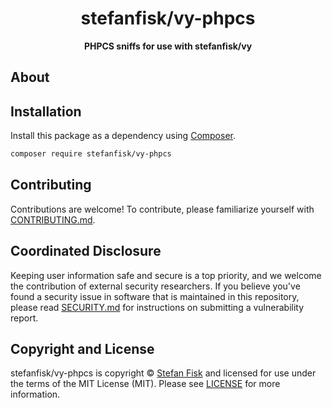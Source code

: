 <h1 align="center">stefanfisk/vy-phpcs</h1>

<p align="center">
    <strong>PHPCS sniffs for use with stefanfisk/vy</strong>
</p>

<!--
TODO: Make sure the following URLs are correct and working for your project.
      Then, remove these comments to display the badges, giving users a quick
      overview of your package.

<p align="center">
    <a href="https://github.com/stefanfisk/vy-phpcs"><img src="https://img.shields.io/badge/source-stefanfisk/vy--phpcs-blue.svg?style=flat-square" alt="Source Code"></a>
    <a href="https://packagist.org/packages/stefanfisk/vy-phpcs"><img src="https://img.shields.io/packagist/v/stefanfisk/vy-phpcs.svg?style=flat-square&label=release" alt="Download Package"></a>
    <a href="https://php.net"><img src="https://img.shields.io/packagist/php-v/stefanfisk/vy-phpcs.svg?style=flat-square&colorB=%238892BF" alt="PHP Programming Language"></a>
    <a href="https://github.com/stefanfisk/vy-phpcs/blob/main/LICENSE"><img src="https://img.shields.io/packagist/l/stefanfisk/vy-phpcs.svg?style=flat-square&colorB=darkcyan" alt="Read License"></a>
    <a href="https://github.com/stefanfisk/vy-phpcs/actions/workflows/continuous-integration.yml"><img src="https://img.shields.io/github/actions/workflow/status/stefanfisk/vy-phpcs/continuous-integration.yml?branch=main&style=flat-square&logo=github" alt="Build Status"></a>
    <a href="https://codecov.io/gh/stefanfisk/vy-phpcs"><img src="https://img.shields.io/codecov/c/gh/stefanfisk/vy-phpcs?label=codecov&logo=codecov&style=flat-square" alt="Codecov Code Coverage"></a>
    <a href="https://shepherd.dev/github/stefanfisk/vy-phpcs"><img src="https://img.shields.io/endpoint?style=flat-square&url=https%3A%2F%2Fshepherd.dev%2Fgithub%2Fstefanfisk%2Fvy-phpcs%2Fcoverage" alt="Psalm Type Coverage"></a>
</p>
-->


## About

<!--
TODO: Use this space to provide more details about your package. Try to be
      concise. This is the introduction to your package. Let others know what
      your package does and how it can help them build applications.
-->




## Installation

Install this package as a dependency using [Composer](https://getcomposer.org).

``` bash
composer require stefanfisk/vy-phpcs
```

<!--
## Usage

Provide a brief description or short example of how to use this library.
If you need to provide more detailed examples, use the `docs/` directory
and provide a link here to the documentation.

``` php
use StefanFisk\Vy\Example;

$example = new Example();
echo $example->greet('fellow human');
```
-->


## Contributing

Contributions are welcome! To contribute, please familiarize yourself with
[CONTRIBUTING.md](CONTRIBUTING.md).

## Coordinated Disclosure

Keeping user information safe and secure is a top priority, and we welcome the
contribution of external security researchers. If you believe you've found a
security issue in software that is maintained in this repository, please read
[SECURITY.md](SECURITY.md) for instructions on submitting a vulnerability report.






## Copyright and License

stefanfisk/vy-phpcs is copyright © [Stefan Fisk](mailto:contact@stefanfisk.com)
and licensed for use under the terms of the
MIT License (MIT). Please see [LICENSE](LICENSE) for more information.


